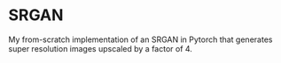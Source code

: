 # SRGAN
My from-scratch implementation of an SRGAN in Pytorch that generates super resolution images upscaled by a factor of 4.

